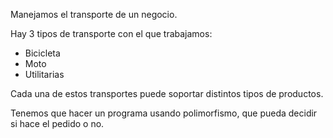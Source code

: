 Manejamos el transporte de un negocio.

Hay 3 tipos de transporte con el que trabajamos:
- Bicicleta
- Moto
- Utilitarias

Cada una de estos transportes puede soportar distintos tipos de productos.

Tenemos que hacer un programa usando polimorfismo, que pueda decidir si hace el pedido o no.

